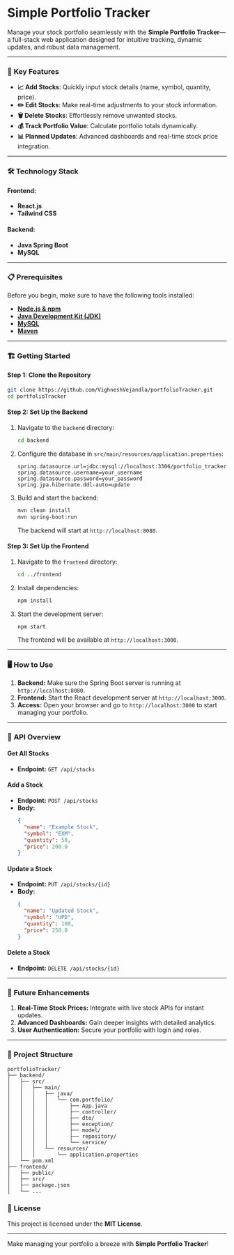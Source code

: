 
# **Simple Portfolio Tracker**

Manage your stock portfolio seamlessly with the **Simple Portfolio Tracker**—a full-stack web application designed for intuitive tracking, dynamic updates, and robust data management.

---

### 🚀 **Key Features**
- **📈 Add Stocks**: Quickly input stock details (name, symbol, quantity, price).  
- **✏️ Edit Stocks**: Make real-time adjustments to your stock information.  
- **🗑️ Delete Stocks**: Effortlessly remove unwanted stocks.  
- **💰 Track Portfolio Value**: Calculate portfolio totals dynamically.  
- **📊 Planned Updates**: Advanced dashboards and real-time stock price integration.  

---

### 🛠️ **Technology Stack**
#### Frontend:
- **React.js**  
- **Tailwind CSS**

#### Backend:
- **Java Spring Boot**  
- **MySQL**  

---

### 📋 **Prerequisites**
Before you begin, make sure to have the following tools installed:
- **[Node.js & npm](https://nodejs.org/)**  
- **[Java Development Kit (JDK)](https://www.oracle.com/java/technologies/javase-downloads.html)**  
- **[MySQL](https://www.mysql.com/)**  
- **[Maven](https://maven.apache.org/)**  

---

### 🏗️ **Getting Started**
#### **Step 1: Clone the Repository**
```bash
git clone https://github.com/VighneshVejandla/portfolioTracker.git
cd portfolioTracker
```

#### **Step 2: Set Up the Backend**
1. Navigate to the `backend` directory:  
   ```bash
   cd backend
   ```
2. Configure the database in `src/main/resources/application.properties`:  
   ```properties
   spring.datasource.url=jdbc:mysql://localhost:3306/portfolio_tracker
   spring.datasource.username=your_username
   spring.datasource.password=your_password
   spring.jpa.hibernate.ddl-auto=update
   ```
3. Build and start the backend:  
   ```bash
   mvn clean install
   mvn spring-boot:run
   ```
   The backend will start at `http://localhost:8080`.

#### **Step 3: Set Up the Frontend**
1. Navigate to the `frontend` directory:  
   ```bash
   cd ../frontend
   ```
2. Install dependencies:  
   ```bash
   npm install
   ```
3. Start the development server:  
   ```bash
   npm start
   ```
   The frontend will be available at `http://localhost:3000`.

---

### 🖥️ **How to Use**
1. **Backend:** Make sure the Spring Boot server is running at `http://localhost:8080`.  
2. **Frontend:** Start the React development server at `http://localhost:3000`.  
3. **Access:** Open your browser and go to `http://localhost:3000` to start managing your portfolio.

---

### 📡 **API Overview**
#### **Get All Stocks**  
- **Endpoint:** `GET /api/stocks`  

#### **Add a Stock**  
- **Endpoint:** `POST /api/stocks`  
- **Body:**  
  ```json
  {
    "name": "Example Stock",
    "symbol": "EXM",
    "quantity": 50,
    "price": 200.0
  }
  ```

#### **Update a Stock**  
- **Endpoint:** `PUT /api/stocks/{id}`  
- **Body:**  
  ```json
  {
    "name": "Updated Stock",
    "symbol": "UPD",
    "quantity": 100,
    "price": 250.0
  }
  ```

#### **Delete a Stock**  
- **Endpoint:** `DELETE /api/stocks/{id}`  

---

### 🔮 **Future Enhancements**
1. **Real-Time Stock Prices:** Integrate with live stock APIs for instant updates.  
2. **Advanced Dashboards:** Gain deeper insights with detailed analytics.  
3. **User Authentication:** Secure your portfolio with login and roles.  

---

### 📂 **Project Structure**
```
portfolioTracker/
├── backend/
│   ├── src/
│   │   ├── main/
│   │   │   ├── java/
│   │   │   │   └── com.portfolio/
│   │   │   │       ├── App.java
│   │   │   │       ├── controller/
│   │   │   │       ├── dto/
│   │   │   │       ├── exception/
│   │   │   │       ├── model/
│   │   │   │       ├── repository/
│   │   │   │       └── service/
│   │   │   └── resources/
│   │   │       └── application.properties
│   └── pom.xml
├── frontend/
│   ├── public/
│   ├── src/
│   ├── package.json
│   └── ...
```


### 📜 **License**
This project is licensed under the **MIT License**.  

--- 

Make managing your portfolio a breeze with **Simple Portfolio Tracker**!
